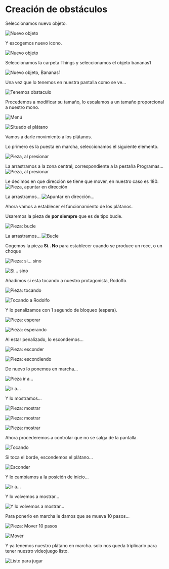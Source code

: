 # Creación de obstáculos


Seleccionamos nuevo objeto.

![](../img/Tema4_obstaculos_nuevo.png "Nuevo objeto")


Y escogemos nuevo icono.

![](../img/Tema4_obstaculos_nuevo2.png "Nuevo objeto")

Seleccionamos la carpeta Things y seleccionamos el objeto bananas1

![](../img/Tema4_obstaculos_nuevo3.png "Nuevo objeto, Bananas1")

Una vez que lo tenemos en nuestra pantalla como se ve...

![](../img/Tema4_obstaculos_nuevo4.png "Tenemos obstaculo")

Procedemos a modificar su tamaño, lo escalamos a un tamaño proporcional a nuestro mono.

![](../img/Tema4_obstaculos_menu.png "Menú")

![](../img/Tema4_obstaculos_monkeybanana.png "Situado el plátano")

Vamos a darle movimiento a los plátanos.

Lo primero es la puesta en marcha, seleccionamos el siguiente elemento.

![](../img/Tema4_obstaculos_alpresionar.png "Pieza, al presionar")


La arrastramos a la zona central, correspondiente a la pestaña Programas...
![](../img/Tema4_obstaculos_alpresionar2.png "Pieza, al presionar")

Le decimos en que dirección se tiene que mover, en nuestro caso es 180.
![](../img/Tema4_obstaculos_direccion.png "Pieza, apuntar en dirección")

La arrastramos...
![](../img/Tema4_obstaculos_direccion2.png "Apuntar en dirección...")

Ahora vamos a establecer el funcionamiento de los plátanos.

Usaremos la pieza de **por siempre** que es de tipo bucle.

![](../img/Tema4_obstaculos_piezabucle.png "Pieza: bucle")

La arrastramos...
![](../img/Tema4_obstaculos_piezabucle2.png "Bucle")

Cogemos la pieza **Si.. No** para establecer cuando se produce un roce, o un choque

![](../img/Tema4_obstaculos_piezaifelse.png "Pieza: si... sino")

![](../img/Tema4_obstaculos_piezaifelse2.png "Si... sino")

Añadimos si esta tocando a nuestro protagonista, Rodolfo.

![](../img/Tema4_obstaculos_piezatouch.png "Pieza: tocando")

![](../img/Tema4_obstaculos_piezatouch2.png "Tocando a Rodolfo")

Y lo penalizamos con 1 segundo de bloqueo (espera).

![](../img/Tema4_obstaculos_piezawait.png "Pieza: esperar")

![](../img/Tema4_obstaculos_piezawait2.png "Pieza: esperando")

Al estar penalizado, lo escondemos...

![](../img/Tema4_obstaculos_piezahide.png "Pieza: esconder")

![](../img/Tema4_obstaculos_piezahide2.png "Pieza: escondiendo")

De nuevo lo ponemos en marcha...

![](../img/Tema4_obstaculos_piezamoveto.png "Pieza ir a...")

![](../img/Tema4_obstaculos_piezamoveto2.png "Ir a...")

Y lo mostramos...

![](../img/Tema4_obstaculos_piezashow.png "Pieza: mostrar")

![](../img/Tema4_obstaculos_piezashow2.png "Pieza: mostrar")

![](../img/Tema4_obstaculos_piezashow3.png "Pieza: mostrar")

Ahora procederemos a controlar que no se salga de la pantalla.

![](../img/Tema4_obstaculos_piezatouching.png "Tocando")

Si toca el borde, escondemos el plátano...

![](../img/Tema4_obstaculos_piezatouching2.png "Esconder")

Y lo cambiamos a la posición de inicio...

![](../img/Tema4_obstaculos_piezatouching3.png "Ir a...")

Y lo volvemos a mostrar...

![](../img/Tema4_obstaculos_piezatouching4.png "Y lo volvemos a mostrar...")

Para ponerlo en marcha le damos que se mueva 10 pasos...

![](../img/Tema4_obstaculos_piezamove.png "Pieza: Mover 10 pasos")

![](../img/Tema4_obstaculos_piezamove2.png "Mover")

Y ya tenemos nuestro plátano en marcha. solo nos queda triplicarlo para tener nuestro videojuego listo.

![](../img/Tema4_obstaculos_listojugar.png "Listo para jugar")
